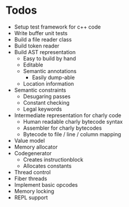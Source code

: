 # Todos

- Setup test framework for c++ code
- Write buffer unit tests
- Build a file reader class
- Build token reader
- Build AST representation
  - Easy to build by hand
  - Editable
  - Semantic annotations
    - Easily dump-able
  - Location information
- Semantic constraints
  - Desugaring passes
  - Constant checking
  - Legal keywords
- Intermediate representation for charly code
  - Human readable charly bytecode syntax
  - Assembler for charly bytecodes
  - Bytecode to file / line / column mapping
- Value model
- Memory allocator
- Codegenerator
  - Creates instructionblock
  - Allocates constants
- Thread control
- Fiber threads
- Implement basic opcodes
- Memory locking
- REPL support

